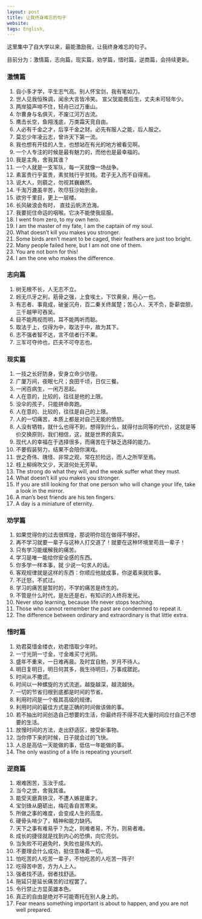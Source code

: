 ```yaml
---
layout: post
title: 让我终身难忘的句子
website: 
tags: English,
---
```


这里集中了自大学以来，最能激励我，让我终身难忘的句子。

目前分为：激情篇，志向篇，现实篇，劝学篇，惜时篇，逆商篇，会持续更新。

### 激情篇
1. 自小多才学，平生志气高。别人怀宝剑，我有笔如刀。
2. 世人见我恒殊调，闻余大言皆冷笑。 宣父犹能畏后生，丈夫未可轻年少。
3. 两岸猿声啼不住，轻舟已过万重山。
4. 尔曹身与名俱灭，不废江河万古流。
5. 鹰击长空，鱼翔浅底，万类霜天竞自由。
6. 人必有千金之才，后享千金之财。必先有服人之能，后人服之。
7.  莫忘少年凌云志，曾许天下第一流。
8.  我也想有开挂的人生，也想站在有光的地方被看见啊。
9.  一个人专注的时候是最有魅力的，而他也是最幸福的。
10. 我是主角，舍我其谁？
11. 一个人就是一支军队，每一天就像一场战争。
12. 素富贵行乎富贵，素贫贱行乎贫贱。君子无入而不自得焉。
13. 说大人，则藐之，勿视其巍巍然。
14. 千淘万漉虽辛苦，吹尽狂沙始到金。
15. 欲穷千里目，更上一层楼。
16. 长风破浪会有时， 直挂云帆济沧海。
17. 我要扼住命运的咽喉。它决不能使我屈服。
18. I went from zero, to my own hero.
19. I am the master of my fate, I am the captain of my soul.
20. What doesn’t kill you makes you stronger.
21. Some birds aren’t meant to be caged, their feathers are just too bright.
22. Many people failed here, but I am not one of them.
23. You are not born for this!
24. I am the one who makes the difference.

### 志向篇
1. 树无根不长，人无志不立。
2. 蚓无爪牙之利，筋骨之强，上食埃土，下饮黄泉，用心一也。
3. 有志者、事竟成，破釜沉舟，百二秦关终属楚；苦心人、天不负，卧薪尝胆，三千越甲可吞吴。
4. 目不能两视而明，耳不能两听而聪。
5. 取法于上，仅得为中，取法于中，故为其下。
6. 志不强者智不达，言不信者行不果。
7. 三军可夺帅也，匹夫不可夺志也。

### 现实篇
1. 一技之长好防身，安身立命少彷徨。
2. 广厦万间，夜眠七尺；良田千顷，日仅三餐。
3. 一闲百病生，一闲万恶起。
4. 人在意的，比较的，往往是他的上限。
5. 没伞的孩子，只能拼命奔跑。
6. 人在意的、比较的，往往是自己的上限。
7. 人的一切痛苦，本质上都是对自己无能的愤怒。
8.  人没有牺牲，就什么也得不到，想得到什么，就得付出同等的代价，这就是等价交换原则，我们相信，这，就是世界的真实。
9.  现代人的幸福在于选择很多，而痛苦在于缺乏选择的能力。
10. 不要假装努力，结果不会陪你演戏。
11. 世之奇伟、瑰怪、非常之观，常在於险远，而人之所罕至焉。
12. 枝上柳绵吹又少，天涯何处无芳草。
13. The strong do what they will, and the weak suffer what they must.
14. What doesn’t kill you makes you stronger.
15. If you are still looking for that one person who will change your life, take a look in the mirror.
16. A man’s best friends are his ten fingers.
17. A day is a miniature of eternity.

### 劝学篇
1. 如果觉得你的过去很辉煌，那说明你现在做得不够好。
2. 再不学习就要一辈子与这种人打交道了！就要在这种环境里苟且一辈子！
3. 只有学习能缓解我的痛苦。
4. 学习是唯一能给你安全感的东西。
5. 你多学一样本事，就 少说一句求人的话。
6. 客观规律就是这样的东西：你顺应他就成事，你逆着来就败事。
7. 不迁怒，不贰过。
8. 学习的痛苦是暂时的，不学的痛苦是终生的。
9. 不管是什么时代，是左还是右，有知识的人终将发光。
10. Never stop learning, because life never stops teaching.
11. Those who cannot remember the past are condemned to repeat it.
12. The difference between ordinary and extraordinary is that little extra.

### 惜时篇
1. 劝君莫惜金缕衣，劝君惜取少年时。
2. 一寸光阴一寸金，寸金难买寸光阴。
3. 盛年不重来，一日难再晨。及时宜自勉，岁月不待人。
4. 明日复明日，明日何其多，我生待明日，万事成蹉跎。
5. 时间从不撒谎。
6. 时间以一种螺旋的方式流逝。越旋越深，越流越快。
7. 一切的节省归根到底都是时间的节省。
8. 利用时间是一个极其高级的规律。
9. 利用时间的最佳方式是正确的时间做该做的事。
10. 若不抽出时间创造自己想要的生活，你最终将不得不花大量时间应付自己不想要的生活。
11. 放慢时间的方法，走出舒适区，接受新事物。
12. 当你停下来的时候，日子就会过的飞快。
13. 人总是高估一天能做的事，低估一年能做的事。
14. The only wasting of a life is repeating yourself.

### 逆商篇
1. 艰难困苦，玉汝于成。
2. 当今之世，舍我其谁。
3. 能受天磨真铁汉，不遭人嫉是庸才。
4. 宝剑锋从磨砺出，梅花香自苦寒来。
5. 所做之事的难度，会变成人生的高度。
6. 硬骨头啃少了，精神和能力缺钙。
7. 天下之事有难易乎？为之，则难者易，不为，则易者难。
8. 成长的捷径就是找到内心的恐惧，向它亮剑。
9. 当失败不可避免时，失败也是伟大的。
10. 不要理会什么成功，挺住意味着一切。
11. 怕吃苦的人吃苦一辈子，不怕吃苦的人吃苦一阵子! 
12. 吃得苦中苦，方为人上人。
13. 强者找不适，弱者找舒适。
14. 拖延只是延长痛苦的过程罢了。
15. 令行禁止方显英雄本色。
16. 真正的自由是绝对不可能寄托在别人身上的。 
17. Fear means something important is about to happen, and you are not well prepared.